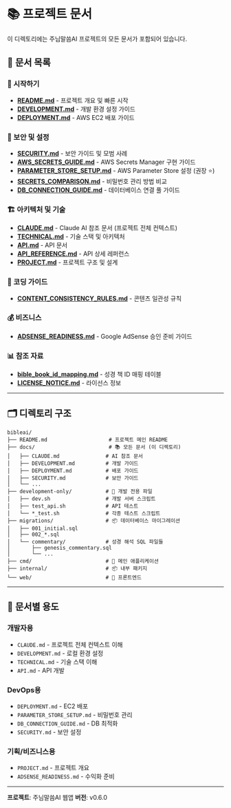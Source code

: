 # 📚 프로젝트 문서

이 디렉토리에는 주님말씀AI 프로젝트의 모든 문서가 포함되어 있습니다.

## 📖 문서 목록

### 🚀 시작하기
- **[README.md](../README.md)** - 프로젝트 개요 및 빠른 시작
- **[DEVELOPMENT.md](DEVELOPMENT.md)** - 개발 환경 설정 가이드
- **[DEPLOYMENT.md](DEPLOYMENT.md)** - AWS EC2 배포 가이드

### 🔐 보안 및 설정
- **[SECURITY.md](SECURITY.md)** - 보안 가이드 및 모범 사례
- **[AWS_SECRETS_GUIDE.md](AWS_SECRETS_GUIDE.md)** - AWS Secrets Manager 구현 가이드
- **[PARAMETER_STORE_SETUP.md](PARAMETER_STORE_SETUP.md)** - AWS Parameter Store 설정 (권장 ⭐)
- **[SECRETS_COMPARISON.md](SECRETS_COMPARISON.md)** - 비밀번호 관리 방법 비교
- **[DB_CONNECTION_GUIDE.md](DB_CONNECTION_GUIDE.md)** - 데이터베이스 연결 풀 가이드

### 🏗️ 아키텍처 및 기술
- **[CLAUDE.md](CLAUDE.md)** - Claude AI 참조 문서 (프로젝트 전체 컨텍스트)
- **[TECHNICAL.md](TECHNICAL.md)** - 기술 스택 및 아키텍처
- **[API.md](API.md)** - API 문서
- **[API_REFERENCE.md](API_REFERENCE.md)** - API 상세 레퍼런스
- **[PROJECT.md](PROJECT.md)** - 프로젝트 구조 및 설계

### 📐 코딩 가이드
- **[CONTENT_CONSISTENCY_RULES.md](CONTENT_CONSISTENCY_RULES.md)** - 콘텐츠 일관성 규칙

### 💰 비즈니스
- **[ADSENSE_READINESS.md](ADSENSE_READINESS.md)** - Google AdSense 승인 준비 가이드

### 📊 참조 자료
- **[bible_book_id_mapping.md](bible_book_id_mapping.md)** - 성경 책 ID 매핑 테이블
- **[LICENSE_NOTICE.md](LICENSE_NOTICE.md)** - 라이선스 정보

---

## 🗂️ 디렉토리 구조

```
bibleai/
├── README.md                    # 프로젝트 메인 README
├── docs/                        # 📚 모든 문서 (이 디렉토리)
│   ├── CLAUDE.md               # AI 참조 문서
│   ├── DEVELOPMENT.md          # 개발 가이드
│   ├── DEPLOYMENT.md           # 배포 가이드
│   ├── SECURITY.md             # 보안 가이드
│   └── ...
├── development-only/           # 🔧 개발 전용 파일
│   ├── dev.sh                  # 개발 서버 스크립트
│   ├── test_api.sh             # API 테스트
│   └── *_test.sh               # 각종 테스트 스크립트
├── migrations/                 # 📦 데이터베이스 마이그레이션
│   ├── 001_initial.sql
│   ├── 002_*.sql
│   └── commentary/             # 성경 해석 SQL 파일들
│       ├── genesis_commentary.sql
│       └── ...
├── cmd/                        # 🚀 메인 애플리케이션
├── internal/                   # 📦 내부 패키지
└── web/                        # 🎨 프론트엔드
```

---

## 🎯 문서별 용도

### 개발자용
- `CLAUDE.md` - 프로젝트 전체 컨텍스트 이해
- `DEVELOPMENT.md` - 로컬 환경 설정
- `TECHNICAL.md` - 기술 스택 이해
- `API.md` - API 개발

### DevOps용
- `DEPLOYMENT.md` - EC2 배포
- `PARAMETER_STORE_SETUP.md` - 비밀번호 관리
- `DB_CONNECTION_GUIDE.md` - DB 최적화
- `SECURITY.md` - 보안 설정

### 기획/비즈니스용
- `PROJECT.md` - 프로젝트 개요
- `ADSENSE_READINESS.md` - 수익화 준비

---

**프로젝트**: 주님말씀AI 웹앱
**버전**: v0.6.0
